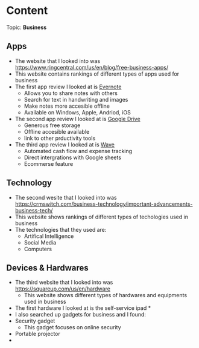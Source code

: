 # Content
Topic: **Business**
## Apps
* The website that I looked into was https://www.ringcentral.com/us/en/blog/free-business-apps/
* This website contains rankings of different types of apps used for business
* The first app review I looked at is <a href="https://evernote.com/">Evernote </a>
  * Allows you to share notes with others
  * Search for text in handwriting and images
  * Make notes more accesible offline
  * Available on Windows, Apple, Andriod, iOS
* The second app review I looked at is <a href="https://workspace.google.com/products/drive/">Google Drive </a>
  * Generous free storage
  * Offline accesible available
  * link to other prductivity tools
* The third app review I looked at is <a href="https://www.waveapps.com/">Wave</a>
  * Automated cash flow and expense tracking
  * Direct intergrations with Google sheets
  * Ecommerse feature
## Technology
* The second wesite that I looked into was https://crmswitch.com/business-technology/important-advancements-business-tech/
* This website shows rankings of different types of techologies used in business
* The technologies that they used are:
  * Artifical Intelligence
  * Social Media
  * Computers
## Devices & Hardwares
* The third website that I looked into was https://squareup.com/us/en/hardware
  * This website shows different types of hardwares and equipments used in business
* The first hardware I looked at is the self-service ipad
  * 
* I also searched up gadgets for business and I found:
* Security gadget
  *  This gadget focuses on online security
*  Portable projector
  *  

